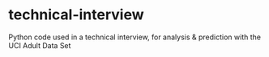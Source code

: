 # technical-interview
Python code used in a technical interview, for analysis &amp; prediction with the UCI Adult Data Set
